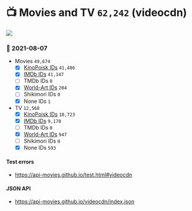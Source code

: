 # :tv: Movies and TV `62,242` (videocdn)

<a href="https://API-Movies.github.io"><img src="https://API-Movies.github.io/banner.png?cache"></a>

### :date: 2021-08-07
- Movies `49,674`
  - [x] <a href="https://API-Movies.github.io/videocdn/movie_kinopoisk_ids.json">KinoPoisk IDs</a> `41,486`
  - [x] <a href="https://API-Movies.github.io/videocdn/movie_imdb_ids.json">IMDb IDs</a> `41,147`
  - [ ] TMDb IDs `0`
  - [x] <a href="https://API-Movies.github.io/videocdn/movie_world_art_ids.json">World-Art IDs</a> `204`
  - [ ] Shikimori IDs `0`
  - [x] None IDs `1`
- TV `12,568`
  - [x] <a href="https://API-Movies.github.io/videocdn/tv_kinopoisk_ids.json">KinoPoisk IDs</a> `10,723`
  - [x] <a href="https://API-Movies.github.io/videocdn/tv_imdb_ids.json">IMDb IDs</a> `9,170`
  - [ ] TMDb IDs `0`
  - [x] <a href="https://API-Movies.github.io/videocdn/tv_world_art_ids.json">World-Art IDs</a> `947`
  - [ ] Shikimori IDs `0`
  - [x] None IDs `593`
#### Test errors
- <a href='https://api-movies.github.io/test.html#videocdn'>https://api-movies.github.io/test.html#videocdn</a>
#### JSON API
- <a href='https://api-movies.github.io/videocdn/index.json'>https://api-movies.github.io/videocdn/index.json</a>
